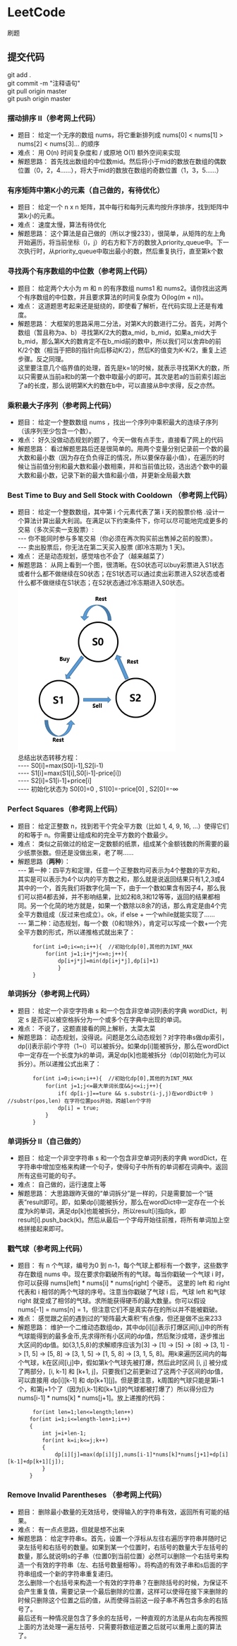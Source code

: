# LeetCode
刷题

## 提交代码
git add . <br/>
git commit -m "注释语句" <br/>
git pull origin master  <br/>
git push origin master  <br/>


### 摆动排序 II（参考网上代码）
- 题目：
给定一个无序的数组 nums，将它重新排列成 nums[0] < nums[1] > nums[2] < nums[3]... 的顺序 <br/>
- 难点：
用 O(n) 时间复杂度和 / 或原地 O(1) 额外空间来实现 <br/>
- 解题思路：
首先找出数组的中位数mid。然后将小于mid的数放在数组的偶数位置（0，2，4……），将大于mid的数放在数组的奇数位置（1，3，5……） <br/> 


### 有序矩阵中第K小的元素（自己做的，有待优化）
- 题目：
给定一个 n x n 矩阵，其中每行和每列元素均按升序排序，找到矩阵中第k小的元素。 <br/>
- 难点：
速度太慢，算法有待优化 <br/>
- 解题思路：
这个算法是自己做的（所以才慢233），很简单，从矩阵的左上角开始遍历，将当前坐标（i，j）的右方和下方的数放入priority_queue中。下一次执行时，从priority_queue中取出最小的数，然后重复执行，直至第k个数 <br/> 

### 寻找两个有序数组的中位数（参考网上代码）
- 题目：
给定两个大小为 m 和 n 的有序数组 nums1 和 nums2。请你找出这两个有序数组的中位数，并且要求算法的时间复杂度为 O(log(m + n))。 <br/>
- 难点：
这道题思考起来还是挺绕的，即使看了解析，在代码实现上还是有难度。 <br/>
- 解题思路：
大框架的思路采用二分法，对第K大的数进行二分。首先，对两个数组（暂且称为a、b）寻找第K/2大的数a_mid，b_mid，如果a_mid大于b_mid，那么第K大的数肯定不在b_mid前的数中，所以我们可以舍弃b的前K/2个数（相当于把B的指针向后移动K/2），然后K的值变为K-K/2，重复上述步骤。反之同理。<br/> 
这里要注意几个临界值的处理，首先是k=1的时候，就表示寻找第K大的数，所以只需要从当前a和b的第一个数中取最小的即可。其次是若a的当前索引超出了a的长度，那么说明第K大的数在b中，可以直接从B中求得，反之亦然。 <br/>

### 乘积最大子序列（参考网上代码）
- 题目：
给定一个整数数组 nums ，找出一个序列中乘积最大的连续子序列（该序列至少包含一个数）。 <br/>
- 难点：
好久没做动态规划的题了，今天一做有点手生，直接看了网上的代码 <br/>
- 解题思路：
看过解题思路后还是很简单的。用两个变量分别记录前一个数的最大数和最小数（因为存在负负得正的情况，所以要保存最小值），在遍历的时候让当前值分别和最大数和最小数相乘，并和当前值比较，选出选个数中的最大数和最小数，记录下新的最大值和最小值，并更新全局最大数 <br/> 

### Best Time to Buy and Sell Stock with Cooldown （参考网上代码）
- 题目：
给定一个整数数组，其中第 i 个元素代表了第 i 天的股票价格 .设计一个算法计算出最大利润。在满足以下约束条件下，你可以尽可能地完成更多的交易（多次买卖一支股票）: <br/>
--- 你不能同时参与多笔交易（你必须在再次购买前出售掉之前的股票）。<br/>
--- 卖出股票后，你无法在第二天买入股票 (即冷冻期为 1 天)。 <br/>
- 难点：
还是动态规划，感觉啥也不会了（越来越菜了） <br/>
- 解题思路：
从网上看到一个图，很清晰。在S0状态可以buy彩票进入S1状态或者什么都不做继续在S0状态；在S1状态可以通过卖出彩票进入S2状态或者什么都不做继续在S1状态；在S2状态通过冷冻期进入S0状态。<br/> ![状态转移图](Best_Time_to_Buy_and_Sell_Stock_with_Cooldown/transform.png)<br/> 总结出状态转移方程：<br/>
---- S0[i]=max(S0[i-1],S2[i-1) <br/>
---- S1[i]=max(S1[i],S0[i-1]-price[i]) <br/>
---- S2[i]=S1[i-1]+price[i] <br/>
---- 初始化状态为 S0[0]=0 , S1[0]=-price[0] , S2[0]=-∞<br/>

###  Perfect Squares（参考网上代码）
- 题目：
给定正整数 n，找到若干个完全平方数（比如 1, 4, 9, 16, ...）使得它们的和等于 n。你需要让组成和的完全平方数的个数最少。 <br/>
- 难点：
类似之前做过的给定一定数额的纸票，组成某个金额钱数的所需要的最少纸票张数。但还是没做出来，老了啊…… <br/>
- 解题思路（**两种**）：<br/>
--- 第一种：四平方和定理，任意一个正整数均可表示为4个整数的平方和，其实是可以表示为4个以内的平方数之和，那么就是说返回结果只有1,2,3或4其中的一个，首先我们将数字化简一下，由于一个数如果含有因子4，那么我们可以把4都去掉，并不影响结果，比如2和8,3和12等等，返回的结果都相同。另一个化简的地方就是，如果一个数除以8余7的话，那么肯定是由4个完全平方数组成（反过来也成立）。ok，if else + 一个while就能实现了…… <br/> 
--- 第二种：动态规划，每一个数（0和1除外），肯定可以写成一个数+一个完全平方数的形式，所以递推格式就出来了：<br/>
```
        for(int i=0;i<=n;i++){  //初始化dp[0],其他的为INT_MAX
            for(int j=1;i+j*j<=n;j++){
                dp[i+j*j]=min(dp[i+j*j],dp[i]+1) 
                }
        }
```
###  单词拆分（参考网上代码）
- 题目：
给定一个非空字符串 s 和一个包含非空单词列表的字典 wordDict，判定 s 是否可以被空格拆分为一个或多个在字典中出现的单词。 <br/>
- 难点：
不说了，这题直接看的网上解析，太菜太菜 <br/>
- 解题思路：
动态规划，没得说。问题是怎么动态规划？对字符串s做dp索引，dp[i]表示前i个字符（1~i）可以被拆分。如果dp[i]能被拆分，那么在wordDict中一定存在一个长度为k的单词，满足dp[k]也能被拆分（dp[0]初始化为可以拆分）。所以递推公式出来了：<br/>
```
        for(int i=0;i<=n;i++){  //初始化dp[0],其他的为INT_MAX
            for(int j=1;j<=最大单词长度&&j<=i;j++){
                if( dp[i-j]==ture && s.substr(i-j,j)在wordDict中 )  //substr(pos,len) 在字符位置pos开始，跨越len个字符
                dp[i] = true;
            }
        }
```
###  单词拆分 II（自己做的）
- 题目：
给定一个非空字符串 s 和一个包含非空单词列表的字典 wordDict，在字符串中增加空格来构建一个句子，使得句子中所有的单词都在词典中。返回所有这些可能的句子。 <br/>
- 难点：
自己做的，运行速度上等 <br/>
- 解题思路：
大思路跟昨天做的“单词拆分”是一样的，只是需要加一个“链表”result即可。即，如果dp[i]能被拆分，那么在wordDict中一定存在一个长度为k的单词，满足dp[k]也能被拆分，所以result[i]指向k，即result[i].push_back(k)。然后从最后一个字母开始往前推，将所有单词加上空格拼接起来即可。<br/>

###  戳气球（参考网上代码）
- 题目：
有 n 个气球，编号为0 到 n-1，每个气球上都标有一个数字，这些数字存在数组 nums 中。现在要求你戳破所有的气球。每当你戳破一个气球 i 时，你可以获得 nums[left] * nums[i] * nums[right] 个硬币。 这里的 left 和 right 代表和 i 相邻的两个气球的序号。注意当你戳破了气球 i 后，气球 left 和气球 right 就变成了相邻的气球。求所能获得硬币的最大数量。你可以假设 nums[-1] = nums[n] = 1，但注意它们不是真实存在的所以并不能被戳破。 <br/>
- 难点：
感觉跟之前的遇到过的”矩阵最大乘积“有点像，但还是做不出来233 <br/>
- 解题思路：
维护一个二维动态数组dp，其中dp[i][j]表示打爆区间[i,j]中的所有气球能得到的最多金币,先求得所有小区间的dp值，然后聚沙成塔，逐步推出大区间的dp值。如{3,1,5,8}的求解顺序应该为[3] -> [1] -> [5] -> [8] -> [3, 1] -> [1, 5] -> [5, 8] -> [3, 1, 5] -> [1, 5, 8] -> [3, 1, 5, 8]。用k来遍历区间内的每个气球，k在区间[i,j]中，假如第k个气球先被打爆，然后此时区间 [i, j] 被分成了两部分，[i, k-1] 和 [k+1, j]，只要我们之前更新过了这两个子区间的dp值，可以直接用 dp[i][k-1] 和 dp[k+1][j]。但是要注意，k周围的气球只能是第i-1个，和第j+1个了（因为[i,k-1]和[k+1,j]的气球都被打爆了）所以得分应为 nums[i-1] * nums[k] * nums[j+1]。放上递推的代码：<br/>
```
        for(int len=1;len<=length;len++)
	   for(int i=1;i<=length-len+1;i++)
	   {
	       int j=i+len-1;
	       for(int k=i;k<=j;k++)
	       {
	           dp[i][j]=max(dp[i][j],nums[i-1]*nums[k]*nums[j+1]+dp[i][k-1]+dp[k+1][j]);
	       }
	   }
 ```
### Remove Invalid Parentheses （参考网上代码）
- 题目：
删除最小数量的无效括号，使得输入的字符串有效，返回所有可能的结果。<br/>
- 难点：
有一点点思路，但就是想不出来 <br/>
- 解题思路：
给定字符串s。首先，设置一个浮标从左往右遍历字符串并随时记录左括号和右括号的数量。如果到某一个位置时，右括号的数量大于左括号的数量，那么就说明s的子串（位置0到当前位置）必然可以删除一个右括号来构造一个有效的字符串（左、右括号数量相等）。将构造的有效子串和s后面的字符串组成一个新的字符串重复递归。<br/> 
怎么删除一个右括号来构造一个有效的字符串？在删除括号的时候，为保证不会产生重复值，需要记录一个最后删除的位置，这样可以使得在接下来删除的时候只删除这个位置之后的值，从而使得当前这一段子串不再包含多余的右括号了。<br/>
最后还有一种情况是包含了多余的左括号，一种直观的方法是从右向左再按照上面的方法处理一遍左括号．只需要将数组逆置之后就可以重用上面的算法了。<br/>
